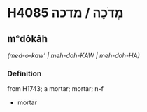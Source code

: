 # H4085 מְדֹכָה / מדכה

## mᵉdôkâh

_(med-o-kaw' | meh-doh-KAW | meh-doh-HA)_

### Definition

from H1743; a mortar; mortar; n-f

- mortar
